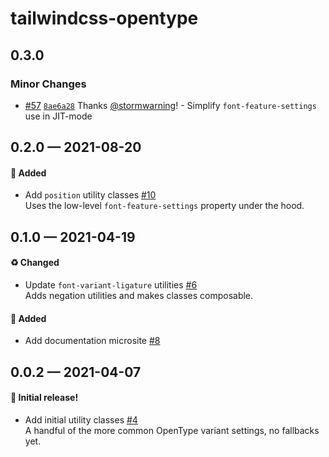 # tailwindcss-opentype

## 0.3.0

### Minor Changes

- [#57](https://github.com/stormwarning/tailwindcss-opentype/pull/57) [`8ae6a28`](https://github.com/stormwarning/tailwindcss-opentype/commit/8ae6a28fad3c193596470596ddf3bc5d1f993362) Thanks [@stormwarning](https://github.com/stormwarning)! - Simplify `font-feature-settings` use in JIT-mode

## 0.2.0 — 2021-08-20

#### 🎁 Added

- Add `position` utility classes [#10](https://github.com/stormwarning/tailwindcss-opentype/pull/10)  
  Uses the low-level `font-feature-settings` property under the hood.

## 0.1.0 — 2021-04-19

#### ♻️ Changed

- Update `font-variant-ligature` utilities [#6](https://github.com/stormwarning/tailwindcss-opentype/pull/6)  
  Adds negation utilities and makes classes composable.

#### 🎁 Added

- Add documentation microsite [#8](https://github.com/stormwarning/tailwindcss-opentype/pull/8)

## 0.0.2 — 2021-04-07

#### 🎉 Initial release!

- Add initial utility classes [#4](https://github.com/stormwarning/tailwindcss-opentype/pull/4)  
  A handful of the more common OpenType variant settings, no fallbacks yet.
